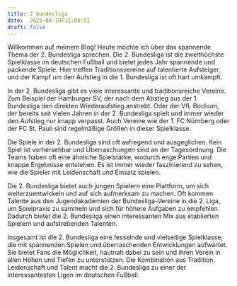 ```yaml
---
title: 2 bundesliga
date:  2023-08-19T12:04:51
draft: false
---
```


Willkommen auf meinem Blog! Heute möchte ich über das spannende Thema der 2. Bundesliga sprechen. Die 2. Bundesliga ist die zweithöchste Spielklasse im deutschen Fußball und bietet jedes Jahr spannende und packende Spiele. Hier treffen Traditionsvereine auf talentierte Aufsteiger, und der Kampf um den Aufstieg in die 1. Bundesliga ist oft hart umkämpft.

In der 2. Bundesliga gibt es viele interessante und traditionsreiche Vereine. Zum Beispiel der Hamburger SV, der nach dem Abstieg aus der 1. Bundesliga den direkten Wiederaufstieg anstrebt. Oder der VfL Bochum, der bereits seit vielen Jahren in der 2. Bundesliga spielt und immer wieder den Aufstieg nur knapp verpasst. Auch Vereine wie der 1. FC Nürnberg oder der FC St. Pauli sind regelmäßige Größen in dieser Spielklasse.

Die Spiele in der 2. Bundesliga sind oft aufregend und ausgeglichen. Kein Spiel ist vorhersehbar und Überraschungen sind an der Tagesordnung. Die Teams haben oft eine ähnliche Spielstärke, wodurch enge Partien und knappe Ergebnisse entstehen. Es ist immer wieder faszinierend zu sehen, wie die Spieler mit Leidenschaft und Einsatz spielen.

Die 2. Bundesliga bietet auch jungen Spielern eine Plattform, um sich weiterzuentwickeln und auf sich aufmerksam zu machen. Oft kommen Talente aus den Jugendakademien der Bundesliga-Vereine in die 2. Liga, um Spielpraxis zu sammeln und sich für höhere Aufgaben zu empfehlen. Dadurch bietet die 2. Bundesliga einen interessanten Mix aus etablierten Spielern und aufstrebenden Talenten.

Insgesamt ist die 2. Bundesliga eine fesselnde und vielseitige Spielklasse, die mit spannenden Spielen und überraschenden Entwicklungen aufwartet. Sie bietet Fans die Möglichkeit, hautnah dabei zu sein und ihren Verein in allen Höhen und Tiefen zu unterstützen. Die Kombination aus Tradition, Leidenschaft und Talent macht die 2. Bundesliga zu einer der interessantesten Ligen im deutschen Fußball.